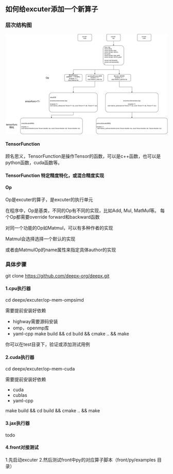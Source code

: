 ## 如何给excuter添加一个新算子

### 层次结构图

![层次结构图](./deepx.op.drawio.svg)


#### TensorFunction

顾名思义，TensorFunction是操作Tensor的函数，可以是c++函数，也可以是python函数，cuda函数等。

#### TensorFunction 特定精度特化，或混合精度实现


#### Op

Op是excuter的算子，是excuter的执行单元

在程序中，Op是基类，不同的Op有不同的实现，比如Add, Mul, MatMul等。
每个Op都需要override forward和backward函数

对同一个功能的Op如Matmul，可以有多种作者的实现

Matmul会选择选择一个默认的实现

或者由MatmulOp的name属性来指定具体author的实现
 

### 具体步骤

git clone https://github.com/deepx-org/deepx.git

#### 1.cpu执行器
cd deepx/excuter/op-mem-ompsimd

需要提前安装好依赖
+ highway需要源码安装
+ omp，openmp库
+ yaml-cpp
make build && cd build && cmake .. && make

你可以在test目录下，验证或添加测试用例


#### 2.cuda执行器
cd deepx/excuter/op-mem-cuda

需要提前安装好依赖
+ cuda
+ cublas
+ yaml-cpp

make build && cd build && cmake .. && make


#### 3.jax执行器

todo
 

#### 4.front对接测试

1.先启动excuter
2.然后测试front中py的对应算子脚本（front/py/examples 目录）




